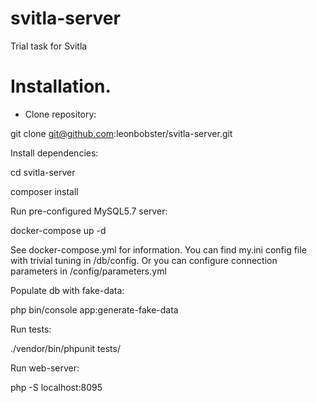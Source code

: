 # svitla-server
Trial task for Svitla

# Installation.

* Clone repository:

git clone git@github.com:leonbobster/svitla-server.git

Install dependencies:

cd svitla-server

composer install

Run pre-configured MySQL5.7 server:

docker-compose up -d

See docker-compose.yml for information.
You can find my.ini config file with trivial tuning in /db/config.
Or you can configure connection parameters in /config/parameters.yml

Populate db with fake-data:

php bin/console app:generate-fake-data

Run tests:

./vendor/bin/phpunit tests/

Run web-server:

php -S localhost:8095
